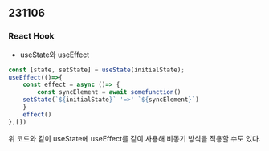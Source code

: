 ## 231106
### React Hook

- useState와 useEffect

```jsx
const [state, setState] = useState(initialState);
useEffect(()=>{
    const effect = async ()=> {
        const syncElement = await somefunction()
    setState(`${initialState}` '=>' `${syncElement}`)
    }
    effect()
},[])
```

위 코드와 같이 useState에 useEffect를 같이 사용해 비동기 방식을 적용할 수도 있다.